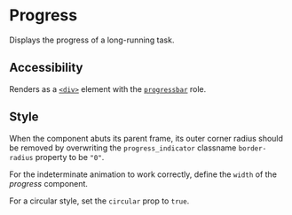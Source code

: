 # Progress

Displays the progress of a long-running task.

## Accessibility

Renders as a [`<div>`](https://developer.mozilla.org/en-US/docs/Web/HTML/Element/div) element with the [`progressbar`](https://developer.mozilla.org/en-US/docs/Web/Accessibility/ARIA/ARIA_Techniques/Using_the_progressbar_role) role.

## Style

When the component abuts its parent frame, its outer corner radius should be removed by overwriting the `progress_indicator` classname `border-radius` property to be `"0"`.

For the indeterminate animation to work correctly, define the `width` of the *progress* component.

For a circular style, set the `circular` prop to `true`.
